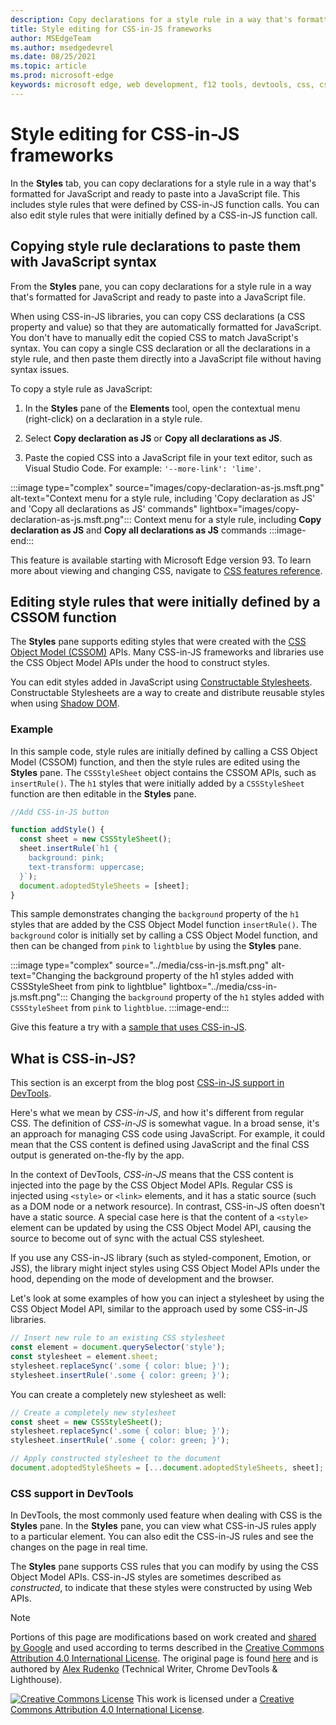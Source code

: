 ```yaml
---
description: Copy declarations for a style rule in a way that's formatted for JavaScript and ready to paste into a JavaScript file.  Edit style rules that were initially defined by a CSSOM function.
title: Style editing for CSS-in-JS frameworks
author: MSEdgeTeam
ms.author: msedgedevrel
ms.date: 08/25/2021
ms.topic: article
ms.prod: microsoft-edge
keywords: microsoft edge, web development, f12 tools, devtools, css, css-in-js
---
```

<!-- Copyright Alex Rudenko

   Licensed under the Apache License, Version 2.0 (the "License");
   you may not use this file except in compliance with the License.
   You may obtain a copy of the License at

       https://www.apache.org/licenses/LICENSE-2.0

   Unless required by applicable law or agreed to in writing, software
   distributed under the License is distributed on an "AS IS" BASIS,
   WITHOUT WARRANTIES OR CONDITIONS OF ANY KIND, either express or implied.
   See the License for the specific language governing permissions and
   limitations under the License. -->
# Style editing for CSS-in-JS frameworks

In the **Styles** tab, you can copy declarations for a style rule in a way that's formatted for JavaScript and ready to paste into a JavaScript file.  This includes style rules that were defined by CSS-in-JS function calls.  You can also edit style rules that were initially defined by a CSS-in-JS function call.


<!-- ====================================================================== -->
## Copying style rule declarations to paste them with JavaScript syntax

From the **Styles** pane, you can copy declarations for a style rule in a way that's formatted for JavaScript and ready to paste into a JavaScript file.

When using CSS-in-JS libraries, you can copy CSS declarations (a CSS property and value) so that they are automatically formatted for JavaScript.  You don't have to manually edit the copied CSS to match JavaScript's syntax.  You can copy a single CSS declaration or all the declarations in a style rule, and then paste them directly into a JavaScript file without having syntax issues.

To copy a style rule as JavaScript:

1. In the **Styles** pane of the **Elements** tool, open the contextual menu (right-click) on a declaration in a style rule.

1. Select **Copy declaration as JS** or **Copy all declarations as JS**.

1. Paste the copied CSS into a JavaScript file in your text editor, such as Visual Studio Code.  For example: `'--more-link': 'lime'`.

:::image type="complex" source="images/copy-declaration-as-js.msft.png" alt-text="Context menu for a style rule, including 'Copy declaration as JS' and 'Copy all declarations as JS' commands" lightbox="images/copy-declaration-as-js.msft.png":::
   Context menu for a style rule, including **Copy declaration as JS** and **Copy all declarations as JS** commands
:::image-end:::

This feature is available starting with Microsoft Edge version 93. <!-- delete statement sometime after September 2, 2021 --> To learn more about viewing and changing CSS, navigate to [CSS features reference][CssReference].


<!-- ====================================================================== -->
## Editing style rules that were initially defined by a CSSOM function

<!-- from https://docs.microsoft.com/en-us/microsoft-edge/devtools-guide-chromium/whats-new/2020/06/devtools#style-editing-for-css-in-js-frameworks -->

The **Styles** pane supports editing styles that were created with the [CSS Object Model (CSSOM)][CsswgDraftsCssom] APIs.  Many CSS-in-JS frameworks and libraries use the CSS Object Model APIs under the hood to construct styles.

You can edit styles added in JavaScript using [Constructable Stylesheets][WicgConstructStylesheet].  Constructable Stylesheets are a way to create and distribute reusable styles when using [Shadow DOM][MdnShadowDom].

### Example

In this sample code, style rules are initially defined by calling a CSS Object Model (CSSOM) function, and then the style rules are edited using the **Styles** pane.  The `CSSStyleSheet` object contains the CSSOM APIs, such as `insertRule()`.  The `h1` styles that were initially added by a `CSSStyleSheet` function are then editable in the **Styles** pane.

```javascript
//Add CSS-in-JS button

function addStyle() {
  const sheet = new CSSStyleSheet();
  sheet.insertRule(`h1 {
    background: pink;
    text-transform: uppercase;
  }`);
  document.adoptedStyleSheets = [sheet];
}
```

This sample demonstrates changing the `background` property of the `h1` styles that are added by the CSS Object Model function `insertRule()`.  The `background` color is initially set by calling a CSS Object Model function, and then can be changed from `pink` to `lightblue` by using the **Styles** pane.

:::image type="complex" source="../media/css-in-js.msft.png" alt-text="Changing the background property of the h1 styles added with CSSStyleSheet from pink to lightblue" lightbox="../media/css-in-js.msft.png":::
   Changing the `background` property of the `h1` styles added with `CSSStyleSheet` from `pink` to `lightblue`.
:::image-end:::

Give this feature a try with a [sample that uses CSS-in-JS][CodepenZoherghadyaliAbdgrpz].


<!-- ====================================================================== -->
## What is CSS-in-JS?

This section is an excerpt from the blog post [CSS-in-JS support in DevTools][BlogCssInJsInDevTools].

Here's what we mean by _CSS-in-JS_, and how it's different from regular CSS.  The definition of _CSS-in-JS_ is somewhat vague.  In a broad sense, it's an approach for managing CSS code using JavaScript.  For example, it could mean that the CSS content is defined using JavaScript and the final CSS output is generated on-the-fly by the app.

In the context of DevTools, _CSS-in-JS_ means that the CSS content is injected into the page by the CSS Object Model APIs.  Regular CSS is injected using `<style>` or `<link>` elements, and it has a static source (such as a DOM node or a network resource).  In contrast, CSS-in-JS often doesn't have a static source.  A special case here is that the content of a `<style>` element can be updated by using the CSS Object Model API, causing the source to become out of sync with the actual CSS stylesheet.

If you use any CSS-in-JS library (such as styled-component, Emotion, or JSS), the library might inject styles using CSS Object Model APIs under the hood, depending on the mode of development and the browser.

Let's look at some examples of how you can inject a stylesheet by using the CSS Object Model API, similar to the approach used by some CSS-in-JS libraries.

```javascript
// Insert new rule to an existing CSS stylesheet
const element = document.querySelector('style');
const stylesheet = element.sheet;
stylesheet.replaceSync('.some { color: blue; }');
stylesheet.insertRule('.some { color: green; }');
```

You can create a completely new stylesheet as well:

```javascript
// Create a completely new stylesheet
const sheet = new CSSStyleSheet();
stylesheet.replaceSync('.some { color: blue; }');
stylesheet.insertRule('.some { color: green; }');
```

```javascript
// Apply constructed stylesheet to the document
document.adoptedStyleSheets = [...document.adoptedStyleSheets, sheet];
```

### CSS support in DevTools

In DevTools, the most commonly used feature when dealing with CSS is the **Styles** pane.  In the **Styles** pane, you can view what CSS-in-JS rules apply to a particular element.  You can also edit the CSS-in-JS rules and see the changes on the page in real time.

The **Styles** pane supports CSS rules that you can modify by using the CSS Object Model APIs.  CSS-in-JS styles are sometimes described as _constructed_, to indicate that these styles were constructed by using Web APIs.

<!-- video https://storage.googleapis.com/chrome-gcs-uploader.appspot.com/video/dPDCek3EhZgLQPGtEG3y0fTn4v82/Jy8q9gPbQknRturLyCsq.mp4 -->


<!-- ====================================================================== -->
<!-- links -->
[CssReference]: reference.md "CSS features reference | Microsoft Docs"
<!-- external links -->
[BlogCssInJsInDevTools]: https://developers.google.com/web/updates/2021/02/css-in-js "CSS-in-JS support in DevTools | Google Blog "
[CsswgDraftsCssom]: https://drafts.csswg.org/cssom "CSS Object Model (CSSOM) | W3C CSS Working Group Editor Drafts"
[WicgConstructStylesheet]: https://wicg.github.io/construct-stylesheets/ "Constructable Stylesheet Objects | Web Incubator CG"
[MdnShadowDom]: https://developer.mozilla.org/docs/Web/Web_Components/Using_shadow_DOM "Using shadow DOM | MDN"
[CodepenZoherghadyaliAbdgrpz]: https://codepen.io/zoherghadyali/full/abdGrPZ "Style editing for CSS-in-JS frameworks | CodePen"

[CCA4IL]: https://creativecommons.org/licenses/by/4.0
[CCby4Image]: https://i.creativecommons.org/l/by/4.0/88x31.png
[GoogleSitePolicies]: https://developers.google.com/terms/site-policies
[AlexRudenko]: https://developers.google.com/web/resources/contributors#alex-rudenko


<!-- ====================================================================== -->
> [!NOTE]
> Portions of this page are modifications based on work created and [shared by Google][GoogleSitePolicies] and used according to terms described in the [Creative Commons Attribution 4.0 International License][CCA4IL].
> The original page is found [here](https://developer.chrome.com/blog/css-in-js/) and is authored by [Alex Rudenko][AlexRudenko] \(Technical Writer, Chrome DevTools \& Lighthouse\).

[![Creative Commons License][CCby4Image]][CCA4IL]
This work is licensed under a [Creative Commons Attribution 4.0 International License][CCA4IL].
